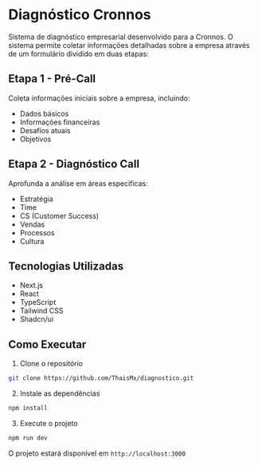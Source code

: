 # Diagnóstico Cronnos

Sistema de diagnóstico empresarial desenvolvido para a Cronnos. O sistema permite coletar informações detalhadas sobre a empresa através de um formulário dividido em duas etapas:

## Etapa 1 - Pré-Call
Coleta informações iniciais sobre a empresa, incluindo:
- Dados básicos
- Informações financeiras
- Desafios atuais
- Objetivos

## Etapa 2 - Diagnóstico Call
Aprofunda a análise em áreas específicas:
- Estratégia
- Time
- CS (Customer Success)
- Vendas
- Processos
- Cultura

## Tecnologias Utilizadas
- Next.js
- React
- TypeScript
- Tailwind CSS
- Shadcn/ui

## Como Executar

1. Clone o repositório
```bash
git clone https://github.com/ThaisMx/diagnostico.git
```

2. Instale as dependências
```bash
npm install
```

3. Execute o projeto
```bash
npm run dev
```

O projeto estará disponível em `http://localhost:3000` 